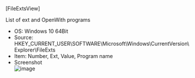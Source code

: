 [FileExtsView]  

List of ext and OpenWith programs  
- OS: Windows 10 64Bit
- Source: HKEY_CURRENT_USER\SOFTWARE\Microsoft\Windows\CurrentVersion\Explorer\FileExts
- Item: Number, Ext, Value, Program name
- Screenshot  
![image](https://user-images.githubusercontent.com/69110090/94358509-935bbc80-00dc-11eb-94d6-a79845b9b0d5.png)
